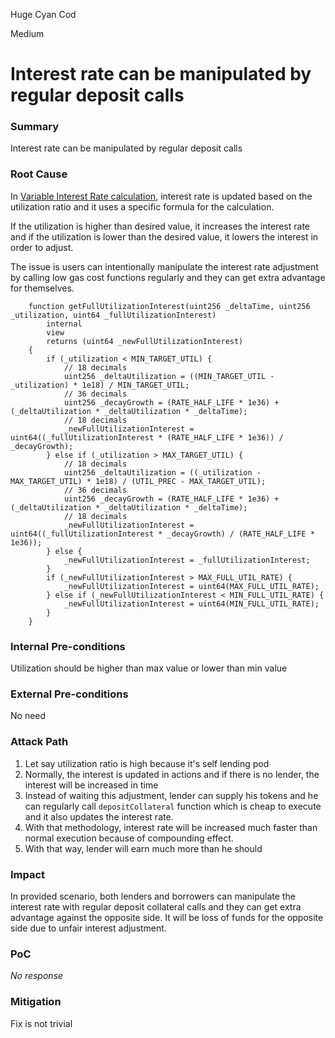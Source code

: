 Huge Cyan Cod

Medium

# Interest rate can be manipulated by regular deposit calls

### Summary

Interest rate can be manipulated by regular deposit calls

### Root Cause

In [Variable Interest Rate calculation](https://github.com/sherlock-audit/2025-01-peapods-finance/blob/main/fraxlend/src/contracts/VariableInterestRate.sol#L115), interest rate is updated based on the utilization ratio and it uses a specific formula for the calculation.

If the utilization is higher than desired value, it increases the interest rate and if the utilization is lower than the desired value, it lowers the interest in order to adjust. 

The issue is users can intentionally manipulate the interest rate adjustment by calling low gas cost functions regularly and they can get extra advantage for themselves.

```solidity
    function getFullUtilizationInterest(uint256 _deltaTime, uint256 _utilization, uint64 _fullUtilizationInterest)
        internal
        view
        returns (uint64 _newFullUtilizationInterest)
    {
        if (_utilization < MIN_TARGET_UTIL) {
            // 18 decimals
            uint256 _deltaUtilization = ((MIN_TARGET_UTIL - _utilization) * 1e18) / MIN_TARGET_UTIL;
            // 36 decimals
            uint256 _decayGrowth = (RATE_HALF_LIFE * 1e36) + (_deltaUtilization * _deltaUtilization * _deltaTime); 
            // 18 decimals
            _newFullUtilizationInterest = uint64((_fullUtilizationInterest * (RATE_HALF_LIFE * 1e36)) / _decayGrowth);
        } else if (_utilization > MAX_TARGET_UTIL) {
            // 18 decimals
            uint256 _deltaUtilization = ((_utilization - MAX_TARGET_UTIL) * 1e18) / (UTIL_PREC - MAX_TARGET_UTIL);
            // 36 decimals
            uint256 _decayGrowth = (RATE_HALF_LIFE * 1e36) + (_deltaUtilization * _deltaUtilization * _deltaTime);
            // 18 decimals
            _newFullUtilizationInterest = uint64((_fullUtilizationInterest * _decayGrowth) / (RATE_HALF_LIFE * 1e36));
        } else {
            _newFullUtilizationInterest = _fullUtilizationInterest;
        }
        if (_newFullUtilizationInterest > MAX_FULL_UTIL_RATE) {
            _newFullUtilizationInterest = uint64(MAX_FULL_UTIL_RATE);
        } else if (_newFullUtilizationInterest < MIN_FULL_UTIL_RATE) {
            _newFullUtilizationInterest = uint64(MIN_FULL_UTIL_RATE);
        }
    }
```

### Internal Pre-conditions

Utilization should be higher than max value or lower than min value

### External Pre-conditions

No need

### Attack Path

1. Let say utilization ratio is high because it's self lending pod
2. Normally, the interest is updated in actions and if there is no lender, the interest will be increased in time
3. Instead of waiting this adjustment, lender can supply his tokens and he can regularly call `depositCollateral` function which is cheap to execute and it also updates the interest rate.
4. With that methodology, interest rate will be increased much faster than normal execution because of compounding effect.
5. With that way, lender will earn much more than he should

### Impact

In provided scenario, both lenders and borrowers can manipulate the interest rate with regular deposit collateral calls and they can get extra advantage against the opposite side. It will be loss of funds for the opposite side due to unfair interest adjustment.

### PoC

_No response_

### Mitigation

Fix is not trivial